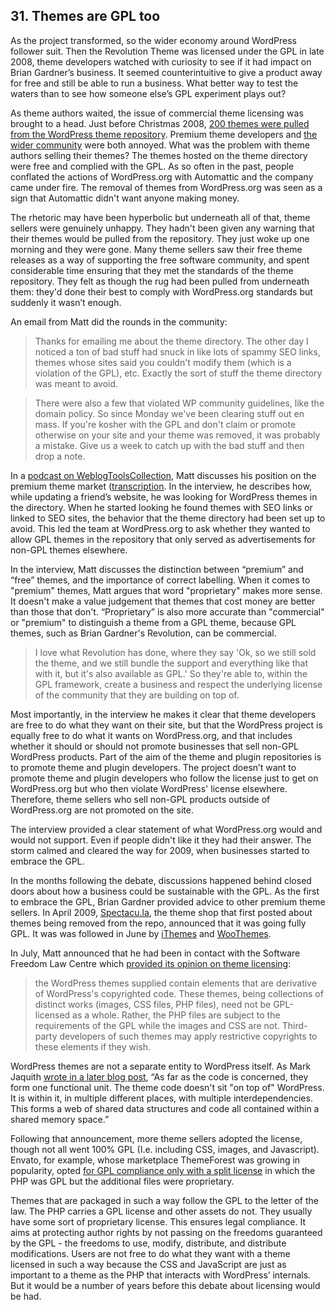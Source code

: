 

## 31. Themes are GPL too

As the project transformed, so the wider economy around WordPress follower suit. Then the Revolution Theme was licensed under the GPL in late 2008,  theme developers watched with curiosity to see if it had impact on Brian Gardner’s business. It seemed counterintuitive to give a product away for free and still be able to run a business. What better way to test the waters than to see how someone else’s GPL experiment plays out? 

As theme authors waited, the issue of commercial theme licensing was brought to a head. Just before Christmas 2008, [200 themes were pulled from the WordPress theme repository](https://web.archive.org/web/20090212220653/http://spectacu.la/wordpressorg-pull-200-gpl-themes). Premium theme developers and [the wider community](https://web.archive.org/web/20090315162659/http://www.jeffro2pt0.com/why-were-200-wordpress-themes-removed) were both annoyed. What was the problem with theme authors selling their themes? The themes hosted on the theme directory were free and complied with the GPL. As so often in the past, people conflated the actions of WordPress.org with Automattic and the company came under fire. The removal of themes from WordPress.org was seen as a sign that Automattic didn't want anyone making money. 

The rhetoric may have been hyperbolic but underneath all of that, theme sellers were genuinely unhappy. They hadn't been given any warning that their themes would be pulled from the repository. They just woke up one morning and they were gone. Many theme sellers saw their free theme releases as a way of supporting the free software community, and spent considerable time ensuring that they met the standards of the theme repository. They felt as though the rug had been pulled from underneath them: they'd done their best to comply with WordPress.org standards but suddenly it wasn’t enough. 

An email from Matt did the rounds in the community: 

> Thanks for emailing me about the theme directory. The other day I noticed a ton of bad stuff had snuck in like lots of spammy SEO links, themes whose sites said you couldn't modify them (which is a violation of the GPL), etc. Exactly the sort of stuff the theme directory was meant to avoid.

> There were also a few that violated WP community guidelines, like the domain policy. So since Monday we've been clearing stuff out en mass. If you're kosher with the GPL and don't claim or promote otherwise on your site and your theme was removed, it was probably a mistake. Give us a week to catch up with the bad stuff and then drop a note.

In a [podcast on WeblogToolsCollection](http://weblogtoolscollection.com/archives/2008/12/19/2hr-interview-with-matt-mullenweg/), Matt discusses his position on the premium theme market ([transcription](http://www.wpsnippets.com/2008/12/transcript-of-wordpress-weeklys-interview-with-matt-mullenweg-december-2008-part-1/). In the interview, he describes how, while updating a friend’s website, he was looking for WordPress themes in the directory. When he started looking he found themes with SEO links or linked to SEO sites, the behavior that the theme directory had been set up to avoid. This led the team at WordPress.org to ask whether they wanted to allow GPL themes in the repository that only served as advertisements for non-GPL themes elsewhere. 

In the interview, Matt discusses the distinction between “premium” and “free” themes, and the importance of correct labelling. When it comes to "premium" themes, Matt argues that word "proprietary" makes more sense. It doesn't make a value judgement that themes that cost money are better than those that don't. “Proprietary” is also more accurate than "commercial" or "premium" to distinguish a theme from a GPL theme, because GPL themes, such as Brian Gardner's Revolution, can be commercial.

> I love what Revolution has done, where they say 'Ok, so we still sold the theme, and we still bundle the support and everything like that with it, but it's also available as GPL.' So they're able to, within the GPL framework, create a business and respect the underlying license of the community that they are building on top of.

Most importantly, in the interview he makes it clear that theme developers are free to do what they want on their site, but that the WordPress project is equally free to do what it wants on WordPress.org, and that includes whether it should or should not promote businesses that sell non-GPL WordPress products. Part of the aim of the theme and plugin repositories is to promote theme and plugin developers. The project doesn’t want to promote theme and plugin developers who follow the license just to get on WordPress.org but who then violate WordPress' license elsewhere. Therefore, theme sellers who sell non-GPL products outside of WordPress.org are not promoted on the site.

The interview provided a clear statement of what WordPress.org would and would not support. Even if people didn't like it they had their answer. The storm calmed and cleared the way for 2009, when businesses started to embrace the GPL.

In the months following the debate, discussions happened behind closed doors about how a business could be sustainable with the GPL. As the first to embrace the GPL, Brian Gardner provided advice to other premium theme sellers. In April 2009, [Spectacu.la](https://web.archive.org/web/20090619172730/http://spectacu.la/were-going-100-gpl/), the theme shop that first posted about themes being removed from the repo, announced that it was going fully GPL. It was was followed in June by [iThemes](http://ithemes.com/2009/06/11/ithemes-is-going-gpl/) and [WooThemes](https://web.archive.org/web/20100309084201/http://www.woothemes.com/2009/06/woothemes-gpled). 


In July, Matt announced that he had been in contact with the Software Freedom Law Centre which [provided its opinion on theme licensing](http://wordpress.org/news/2009/07/themes-are-gpl-too/): 

> the WordPress themes supplied contain elements that are derivative of WordPress's copyrighted code. These themes, being collections of distinct works (images, CSS files, PHP files), need not be GPL-licensed as a whole. Rather, the PHP files are subject to the requirements of the GPL while the images and CSS are not. Third-party developers of such themes may apply restrictive copyrights to these elements if they wish.

WordPress themes are not a separate entity to WordPress itself. As Mark Jaquith [wrote in a later blog post](http://markjaquith.wordpress.com/2010/07/17/why-wordpress-themes-are-derivative-of-wordpress/), “As far as the code is concerned, they form one functional unit. The theme code doesn't sit "on top of" WordPress. It is within it, in multiple different places, with multiple interdependencies. This forms a web of shared data structures and code all contained within a shared memory space.”

Following that announcement, more theme sellers adopted the license, though not all went 100% GPL (I.e. including CSS, images, and Javascript). Envato, for example, whose marketplace ThemeForest was growing in popularity, opted [for GPL compliance only with a split license](https://web.archive.org/web/20090819130204/http://blog.themeforest.net/site-news/important-change-to-wordpress-license-takes-effect-today-please-read) in which the PHP was GPL but the additional files were proprietary. 

Themes that are packaged in such a way follow the GPL to the letter of the law. The PHP carries a GPL license and other assets do not. They usually have some sort of proprietary license. This ensures legal compliance. It aims at protecting author rights by not passing on the freedoms guaranteed by the GPL - the freedoms to use, modify, distribute, and distribute modifications. Users are not free to do what they want with a theme licensed in such a way because the CSS and JavaScript are just as important to a theme as the PHP that interacts with WordPress’ internals. But it would be a number of years before this debate about licensing would be had.
